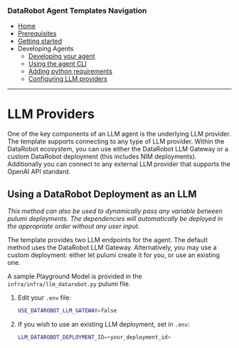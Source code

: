 ### DataRobot Agent Templates Navigation
- [Home](/README.md)
- [Prerequisites](/docs/getting-started-prerequisites.md)
- [Getting started](/docs/getting-started.md)
- Developing Agents
  - [Developing your agent](/docs/developing-agents.md)
  - [Using the agent CLI](/docs/developing-agents-cli.md)
  - [Adding python requirements](/docs/developing-agents-python-requirements.md)
  - [Configuring LLM providers](/docs/developing-agents-llm-providers.md)
---

# LLM Providers
One of the key components of an LLM agent is the underlying LLM provider. The template supports connecting to
any type of LLM provider. Within the DataRobot ecosystem, you can use either the DataRobot LLM Gateway or a custom
DataRobot deployment (this includes NIM deployments). Additionally you can connect to any external LLM provider that
supports the OpenAI API standard.

## Using a DataRobot Deployment as an LLM
_This method can also be used to dynamically pass any variable between pulumi deployments. The dependencies will
automatically be deployed in the appropriate order without any user input._

The template provides two LLM endpoints for the agent. The default method uses the DataRobot LLM Gateway. Alternatively,
you may use a custom deployment: either let pulumi create it for you, or use an existing one.

A sample Playground Model is provided in the `infra/infra/llm_datarobot.py` pulumi file.

1. Edit your `.env` file:
   ```bash
   USE_DATAROBOT_LLM_GATEWAY=false
   ```
2. If you wish to use an existing LLM deployment, set in `.env`:
   ```bash
   LLM_DATAROBOT_DEPLOYMENT_ID=<your_deployment_id>
   ```